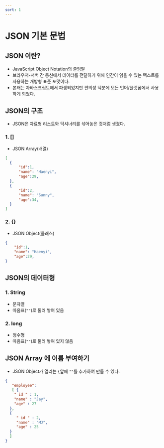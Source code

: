 ```yaml
---
sort: 1
---
```


# JSON 기본 문법


## JSON 이란?

- JavaScript Object Notation의 줄임말
- 브라우저-서버 간 통신에서 데이터를 전달하기 위해 인간이 읽을 수 있는 텍스트를 사용하는 개방형 표준 포맷이다.
- 본래는 자바스크립트에서 파생되었지만 편의성 덕분에 모든 언어/플랫폼에서 사용하게 되었다.

## JSON의 구조
- JSON은 자료형 리스트와 딕셔너리를 섞어놓은 것처럼 생겼다. 

### 1. []
- JSON Array(배열)

```JSON
[
  {
      "id":1,
      "name": "Haenyi",
      "age":29, 
  },
  {
      "id":2,
      "name": "Sunny",
      "age":34, 
  }
]
```

### 2. {}
- JSON Object(클래스)

```JSON
{
    "id":1,
    "name": "Haenyi",
    "age":29, 
}
```

## JSON의 데이터형
### 1. String
- 문자열
- 따옴표(`""`)로 둘러 쌓여 있음

### 2. long
- 정수형
- 따옴표(`""`)로 둘러 쌓여 있지 않음

## JSON Array 에 이름 부여하기 

- JSON Object가 열리는 `{`앞에 `""`를 추가하여 만들 수 있다.

```json
{
   "employee": 
   [ {
    " id " : 1,
    "name" : "Jay",
    "age" : 27
  },
  {
     " id " : 2,
     "name" : "MJ",
     "age" : 25 
  }
  ]
}
```
